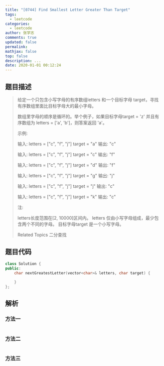 ```yaml
---
title: "[0744] Find Smallest Letter Greater Than Target"
tags:
  - leetcode
categories:
  - leetcode
author: 张学志
comments: true
updated: false
permalink:
mathjax: false
top: false
description: ...
date: 2020-01-01 00:12:24
---
```


## 题目描述

> 给定一个只包含小写字母的有序数组letters 和一个目标字母 target，寻找有序数组里面比目标字母大的最小字母。 
> 
> 数组里字母的顺序是循环的。举个例子，如果目标字母target = 'z' 并且有序数组为 letters = ['a', 'b']，则答案返回 'a'。 
> 
> 示例: 
> 
> 
> 输入:
> letters = ["c", "f", "j"]
> target = "a"
> 输出: "c"
> 
> 输入:
> letters = ["c", "f", "j"]
> target = "c"
> 输出: "f"
> 
> 输入:
> letters = ["c", "f", "j"]
> target = "d"
> 输出: "f"
> 
> 输入:
> letters = ["c", "f", "j"]
> target = "g"
> 输出: "j"
> 
> 输入:
> letters = ["c", "f", "j"]
> target = "j"
> 输出: "c"
> 
> 输入:
> letters = ["c", "f", "j"]
> target = "k"
> 输出: "c"
> 
> 
> 注: 
> 
> 
> letters长度范围在[2, 10000]区间内。 
> letters 仅由小写字母组成，最少包含两个不同的字母。 
> 目标字母target 是一个小写字母。 
> 
> Related Topics 二分查找

## 题目代码

```cpp
class Solution {
public:
    char nextGreatestLetter(vector<char>& letters, char target) {
        
    }
};
```

## 解析

### 方法一

```cpp

```

### 方法二

```cpp

```

### 方法三

```cpp

```

